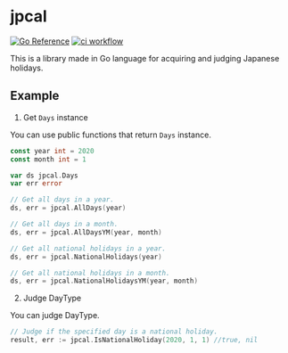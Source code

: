 # jpcal

[![Go Reference](https://pkg.go.dev/badge/github.com/kudagonbe/jpcal.svg)](https://pkg.go.dev/github.com/kudagonbe/jpcal)
[![ci workflow](https://github.com/kudagonbe/jpcal/actions/workflows/ci.yml/badge.svg)](https://github.com/kudagonbe/jpcal/actions/workflows/ci.yml)

This is a library made in Go language for acquiring and judging Japanese holidays.

## Example

1. Get `Days` instance

You can use public functions that return `Days` instance.
```go
const year int = 2020
const month int = 1

var ds jpcal.Days
var err error

// Get all days in a year.
ds, err = jpcal.AllDays(year)

// Get all days in a month.
ds, err = jpcal.AllDaysYM(year, month)

// Get all national holidays in a year.
ds, err = jpcal.NationalHolidays(year)

// Get all national holidays in a month.
ds, err = jpcal.NationalHolidaysYM(year, month)

```

2. Judge DayType

You can judge DayType.

```go
// Judge if the specified day is a national holiday.
result, err := jpcal.IsNationalHoliday(2020, 1, 1) //true, nil

```
